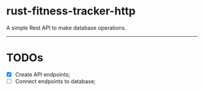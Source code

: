 # rust-fitness-tracker-http

A simple Rest API to make database operations.

---

# TODOs

- [x] Create API endpoints;
- [ ] Connect endpoints to database;
